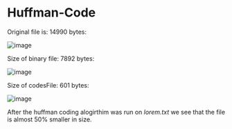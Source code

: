 # Huffman-Code



Original file is: 14990 bytes:

![image](https://user-images.githubusercontent.com/85080576/151867970-6b858cef-4f2f-4ef1-8d0f-aeca1835d4aa.png)

Size of binary file: 7892 bytes:

![image](https://user-images.githubusercontent.com/85080576/151867850-d8064395-720f-4b3e-ae7c-7e3fe54c286d.png)

Size of codesFile: 601 bytes:

![image](https://user-images.githubusercontent.com/85080576/151867908-598c4f53-00f2-46c1-b670-6686a7a3948f.png)


After the huffman coding alogirthim was run on _lorem.txt_ we see that the file is almost 50% smaller in size.
